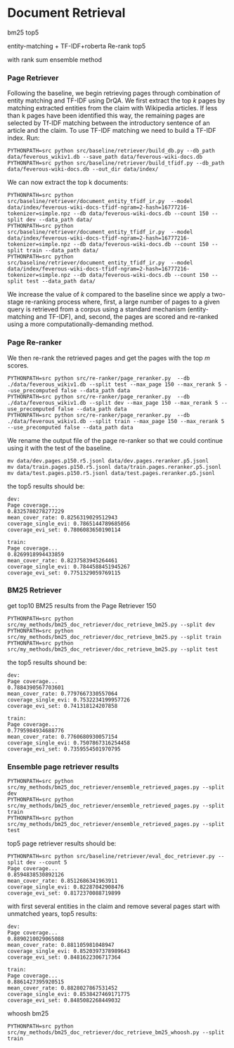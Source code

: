 # Document Retrieval

bm25 top5

entity-matching + TF-IDF+roberta Re-rank top5

with rank sum ensemble method 



### Page Retriever

Following the baseline,  we begin retrieving pages through combination of entity matching and TF-IDF using DrQA. We first extract the top $k$ pages by matching extracted entities from the claim with Wikipedia articles. If less than k pages have been identified this way, the remaining pages are selected by Tf-IDF matching between the introductory sentence of an article and the claim. To use TF-IDF matching we need to build a TF-IDF index. Run:

```
PYTHONPATH=src python src/baseline/retriever/build_db.py --db_path data/feverous_wikiv1.db --save_path data/feverous-wiki-docs.db
PYTHONPATH=src python src/baseline/retriever/build_tfidf.py --db_path data/feverous-wiki-docs.db --out_dir data/index/
```


We can now extract the top k documents:

 ```
PYTHONPATH=src python src/baseline/retriever/document_entity_tfidf_ir.py  --model data/index/feverous-wiki-docs-tfidf-ngram=2-hash=16777216-tokenizer=simple.npz --db data/feverous-wiki-docs.db --count 150 --split dev --data_path data/
PYTHONPATH=src python src/baseline/retriever/document_entity_tfidf_ir.py  --model data/index/feverous-wiki-docs-tfidf-ngram=2-hash=16777216-tokenizer=simple.npz --db data/feverous-wiki-docs.db --count 150 --split train --data_path data/
PYTHONPATH=src python src/baseline/retriever/document_entity_tfidf_ir.py  --model data/index/feverous-wiki-docs-tfidf-ngram=2-hash=16777216-tokenizer=simple.npz --db data/feverous-wiki-docs.db --count 150 --split test --data_path data/
 ```

 We increase the value of $k$ compared to the baseline since we apply a two-stage re-ranking process where, first, a large number of pages to a given query is retrieved from a corpus using a standard mechanism (entity-matching and TF-IDF), and, second, the pages are scored and re-ranked using a more computationally-demanding method.

 ### Page Re-ranker

 We then re-rank the retrieved pages and get the pages with the top $m$ scores.

 ```
PYTHONPATH=src python src/re-ranker/page_reranker.py  --db ./data/feverous_wikiv1.db --split test --max_page 150 --max_rerank 5 --use_precomputed false --data_path data
PYTHONPATH=src python src/re-ranker/page_reranker.py  --db ./data/feverous_wikiv1.db --split dev --max_page 150 --max_rerank 5 --use_precomputed false --data_path data
PYTHONPATH=src python src/re-ranker/page_reranker.py  --db ./data/feverous_wikiv1.db --split train --max_page 150 --max_rerank 5 --use_precomputed false --data_path data
 ```

We rename the output file of the page re-ranker so that we could continue using it with the test of the baseline.

```
mv data/dev.pages.p150.r5.jsonl data/dev.pages.reranker.p5.jsonl
mv data/train.pages.p150.r5.jsonl data/train.pages.reranker.p5.jsonl
mv data/test.pages.p150.r5.jsonl data/test.pages.reranker.p5.jsonl
```

the top5 results should be:
```
dev:
Page coverage...
0.8325780278277229
mean_cover_rate: 0.8256319029512943
coverage_single_evi: 0.7865144789685056
coverage_evi_set: 0.7806083650190114

train:
Page coverage...
0.8269918994433859
mean_cover_rate: 0.8237583945264461
coverage_single_evi: 0.7844588451945267
coverage_evi_set: 0.7751329059769115
```


### BM25 Retriever

get top10 BM25 results from the Page Retriever 150

```
PYTHONPATH=src python src/my_methods/bm25_doc_retriever/doc_retrieve_bm25.py --split dev
PYTHONPATH=src python src/my_methods/bm25_doc_retriever/doc_retrieve_bm25.py --split train
PYTHONPATH=src python src/my_methods/bm25_doc_retriever/doc_retrieve_bm25.py --split test
```

the top5 results shound be:
```
dev:
Page coverage...
0.7884390567703601
mean_cover_rate: 0.7797667330557064
coverage_single_evi: 0.7532234199957726
coverage_evi_set: 0.741318124207858

train:
Page coverage...
0.7795984934688776
mean_cover_rate: 0.7760680930057154
coverage_single_evi: 0.7507867316254458
coverage_evi_set: 0.7359554501970795
```

### Ensemble page retriever results

```
PYTHONPATH=src python src/my_methods/bm25_doc_retriever/ensemble_retrieved_pages.py --split dev
PYTHONPATH=src python src/my_methods/bm25_doc_retriever/ensemble_retrieved_pages.py --split train
PYTHONPATH=src python src/my_methods/bm25_doc_retriever/ensemble_retrieved_pages.py --split test
```

top5 page retriever results should be:

```
PYTHONPATH=src python src/baseline/retriever/eval_doc_retriever.py --split dev --count 5
Page coverage...
0.8594838530892126
mean_cover_rate: 0.8512686341963911
coverage_single_evi: 0.82287042908476
coverage_evi_set: 0.8172370088719899
```



with first several entities in the claim and remove several pages start with unmatched years, top5 results:

```
dev:
Page coverage...
0.8890210029065088
mean_cover_rate: 0.881105981048947
coverage_single_evi: 0.8520397378989643
coverage_evi_set: 0.8481622306717364

train:
Page coverage...
0.8861427395920515
mean_cover_rate: 0.8828027867531452
coverage_single_evi: 0.8538427469171775
coverage_evi_set: 0.8485082268449032
```


whoosh bm25
```
PYTHONPATH=src python src/my_methods/bm25_doc_retriever/doc_retrieve_bm25_whoosh.py --split train
```


